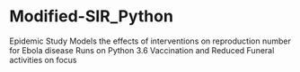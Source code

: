 # Modified-SIR_Python
Epidemic Study
Models the effects of interventions on reproduction number for Ebola disease
Runs on Python 3.6
Vaccination and Reduced Funeral activities on focus
